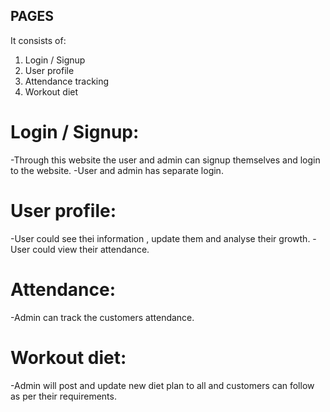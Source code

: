 ## PAGES
It consists of:

 1. Login / Signup
 2. User profile
 3. Attendance tracking
 4. Workout diet

# Login / Signup:
 -Through this website the user and admin can signup themselves and login to the website.
 -User and admin has separate login.

# User profile:
 -User could see thei information , update them and analyse their growth.
 -User could view their attendance.

# Attendance:
 -Admin can track the customers attendance.

# Workout diet:
 -Admin will post and update new diet plan to all and customers can follow as per their requirements.


